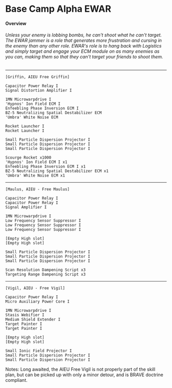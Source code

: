 # Base Camp Alpha EWAR
#### Overview
###### Unless your enemy is lobbing bombs, he can't shoot what he can't target. The EWAR jammer is a role that generates more frustration and cursing in the enemy than any other role. EWAR's role is to hang back with Logistics and simply target and engage your ECM module on as many enemies as you can, making them so that they can't target your friends to shoot them.

---
```
[Griffin, AIEU Free Griffin]

Capacitor Power Relay I
Signal Distortion Amplifier I

1MN Microwarpdrive I
'Hypnos' Ion Field ECM I
Enfeebling Phase Inversion ECM I
BZ-5 Neutralizing Spatial Destabilizer ECM
'Umbra' White Noise ECM

Rocket Launcher I
Rocket Launcher I

Small Particle Dispersion Projector I
Small Particle Dispersion Projector I
Small Particle Dispersion Projector I

Scourge Rocket x1000
'Hypnos' Ion Field ECM I x1
Enfeebling Phase Inversion ECM I x1
BZ-5 Neutralizing Spatial Destabilizer ECM x1
'Umbra' White Noise ECM x1
```
---
```
[Maulus, AIEU - Free Maulus]

Capacitor Power Relay I
Capacitor Power Relay I
Signal Amplifier I

1MN Microwarpdrive I
Low Frequency Sensor Suppressor I
Low Frequency Sensor Suppressor I
Low Frequency Sensor Suppressor I

[Empty High slot]
[Empty High slot]

Small Particle Dispersion Projector I
Small Particle Dispersion Projector I
Small Particle Dispersion Projector I

Scan Resolution Dampening Script x3
Targeting Range Dampening Script x3
```
---
```
[Vigil, AIEU - Free Vigil]

Capacitor Power Relay I
Micro Auxiliary Power Core I

1MN Microwarpdrive I
Stasis Webifier I
Medium Shield Extender I
Target Painter I
Target Painter I

[Empty High slot]
[Empty High slot]

Small Ionic Field Projector I
Small Particle Dispersion Projector I
Small Particle Dispersion Projector I
```
Notes:
Long awaited, the AIEU Free Vigil is not properly part of the skill plan, but can be picked up with only a minor detour, and is BRAVE doctrine compliant.